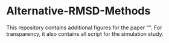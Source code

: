 # Alternative-RMSD-Methods
This repository contains additional figures for the paper "". For transparency, it also contains all script for the simulation study. 
